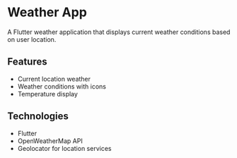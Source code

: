 # Weather App

A Flutter weather application that displays current weather conditions based on user location.

## Features
- Current location weather
- Weather conditions with icons
- Temperature display

## Technologies
- Flutter
- OpenWeatherMap API
- Geolocator for location services

